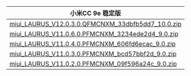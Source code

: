 | 小米CC 9e  稳定版    |
| ---- |
| [miui_LAURUS_V12.0.3.0.QFMCNXM_33dbfb5dd7_10.0.zip](https://hugeota.d.miui.com/V12.0.3.0.QFMCNXM/miui_LAURUS_V12.0.3.0.QFMCNXM_33dbfb5dd7_10.0.zip)    |
| [miui_LAURUS_V11.0.6.0.PFMCNXM_3234ede2d4_9.0.zip](https://hugeota.d.miui.com/V11.0.6.0.PFMCNXM/miui_LAURUS_V11.0.6.0.PFMCNXM_3234ede2d4_9.0.zip)    |
| [miui_LAURUS_V11.0.4.0.PFMCNXM_606fd6ecac_9.0.zip](https://hugeota.d.miui.com/V11.0.4.0.PFMCNXM/miui_LAURUS_V11.0.4.0.PFMCNXM_606fd6ecac_9.0.zip)    |
| [miui_LAURUS_V11.0.3.0.PFMCNXM_bcd57bbf2d_9.0.zip](https://hugeota.d.miui.com/V11.0.3.0.PFMCNXM/miui_LAURUS_V11.0.3.0.PFMCNXM_bcd57bbf2d_9.0.zip)    |
| [miui_LAURUS_V11.0.2.0.PFMCNXM_09f596a24c_9.0.zip](https://hugeota.d.miui.com/V11.0.2.0.PFMCNXM/miui_LAURUS_V11.0.2.0.PFMCNXM_09f596a24c_9.0.zip)    |

